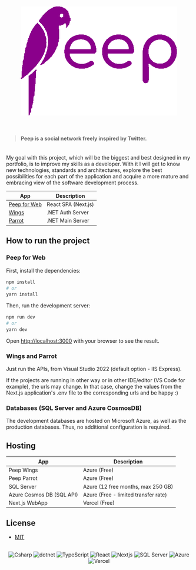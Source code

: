 <p align="center">
   <img src=".github/passarinhoAAFolou.png" width="424" height="296"/>
</p>

<br/>

> #### Peep is a social network freely inspired by Twitter.

<br/>
My goal with this project, which will be the biggest and best designed in my portfolio, is to improve my skills as a developer. With it I will get to know new technologies, standards and architectures, explore the best possibilities for each part of the application and acquire a more mature and embracing view of the software development process.
<br/>

| App                                                         |  Description              |
| ----------------------------------------------------------- | ------------------------- |
| [Peep for Web](source/web)          | React SPA (Next.js)                               | 
| [Wings](source/Peep.Wings)          | .NET Auth Server                                  |
| [Parrot](source/Peep.Parrot)        | .NET Main Server                                  |

## How to run the project

### Peep for Web

First, install the dependencies:

```bash
npm install
# or
yarn install
```

Then, run the development server:

```bash
npm run dev
# or
yarn dev
```

Open [http://localhost:3000](http://localhost:3000) with your browser to see the result.

### Wings and Parrot

Just run the APIs, from Visual Studio 2022 (default option - IIS Express).

If the projects are running in other way or in other IDE/editor (VS Code for example),
the urls may change. In that case, change the values from the Next.js application's 
.env file to the corresponding urls and be happy :)

### Databases (SQL Server and Azure CosmosDB)

The development databases are hosted on Microsoft Azure, as well as the production databases.
Thus, no additional configuration is required.

## Hosting

| App                                                         |  Description              |
| ----------------------------------------------------------- | ------------------------- |
| Peep Wings                                                  | Azure (Free)              |
| Peep Parrot                                                 | Azure (Free)              |
| SQL Server                                                  | Azure (12 free months, max 250 GB) |
| Azure Cosmos DB (SQL API)                                   | Azure (Free - limited transfer rate) |
| Next.js WebApp                                              | Vercel (Free) |

## License 

- [MIT](https://choosealicense.com/licenses/mit/)

<br/>

<div align="center">
   <img alt="Csharp" src="https://img.shields.io/badge/C%23-239120?style=for-the-badge&logo=c-sharp&logoColor=white" />
   <img alt="dotnet" src="https://img.shields.io/badge/.NET-512BD4?style=for-the-badge&logo=dotnet&logoColor=white" />
   <img alt="TypeScript" src="https://img.shields.io/badge/TypeScript-007ACC?style=for-the-badge&logo=typescript&logoColor=white" />
   <img alt="React" src="https://img.shields.io/badge/React-20232A?style=for-the-badge&logo=react&logoColor=61DAFB" />
   <img alt="Nextjs" src="https://img.shields.io/badge/next.js-000000?style=for-the-badge&logo=nextdotjs&logoColor=white"/>
   <img alt="SQL Server" src="https://img.shields.io/badge/Microsoft%20SQL%20Server-CC2927?style=for-the-badge&logo=microsoft%20sql%20server&logoColor=white" />
   <img alt="Azure" src="https://img.shields.io/badge/microsoft%20azure-0089D6?style=for-the-badge&logo=microsoft-azure&logoColor=white" />
   <img alt="Vercel" src="https://img.shields.io/badge/Vercel-000000?style=for-the-badge&logo=vercel&logoColor=white" />
</div>
